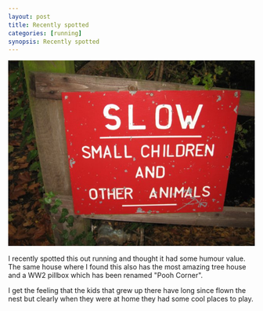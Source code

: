 ```yaml
---
layout: post
title: Recently spotted
categories: [running]
synopsis: Recently spotted
---
```

![Slow! Small Children and Other Animals](/running/images/2011-11-13-recently-spotted.jpg)

I recently spotted this out running and thought it had some humour value. The same house where I found this also has the most amazing tree house and a WW2 pillbox which has been renamed "Pooh Corner".

I get the feeling that the kids that grew up there have long since flown the nest but clearly when they were at home they had some cool places to play.